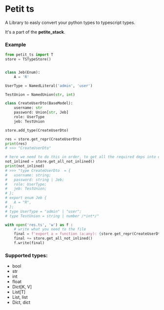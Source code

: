 # Petit ts


A Library to easly convert your python types to typescript types.

It's a part of the **petite_stack**.

### Example

```python
from petit_ts import T
store = TSTypeStore()


class Jeb(Enum):
    A = 'R'

UserType = NamedLiteral('admin', 'user')

TestUnion = NamedUnion(str, int)

class CreateUserDto(BaseModel):
    username: str
    password: Union[str, Jeb]
    role: UserType
    jeb: TestUnion

store.add_type(CreateUserDto)

res = store.get_repr(CreateUserDto)
print(res)
# >>> "CreateUserDto"

# here we need to do this in order, to get all the required deps into our ts file
not_inlined = store.get_all_not_inlined()
print(not_inlined)
# >>> "type CreateUserDto  = {
# 	username: string;
# 	password: string | Jeb;
# 	role: UserType;
# 	jeb: TestUnion;
# };
# export enum Jeb {
# 	A = "R",
# };
# type UserType = "admin" | "user";
# type TestUnion = string | number /*int*/"

with open('res.ts', 'w') as f :
    # write what you need to the file
    final = f'export a = function (a:any): {store.get_repr(CreateUserDto)};'
    final += store.get_all_not_inlined()
    f.write(final)

```


### Supported types:

- bool
- str
- int
- float
- Dict[K, V]
- List[T]
- List, list
- Dict, dict
